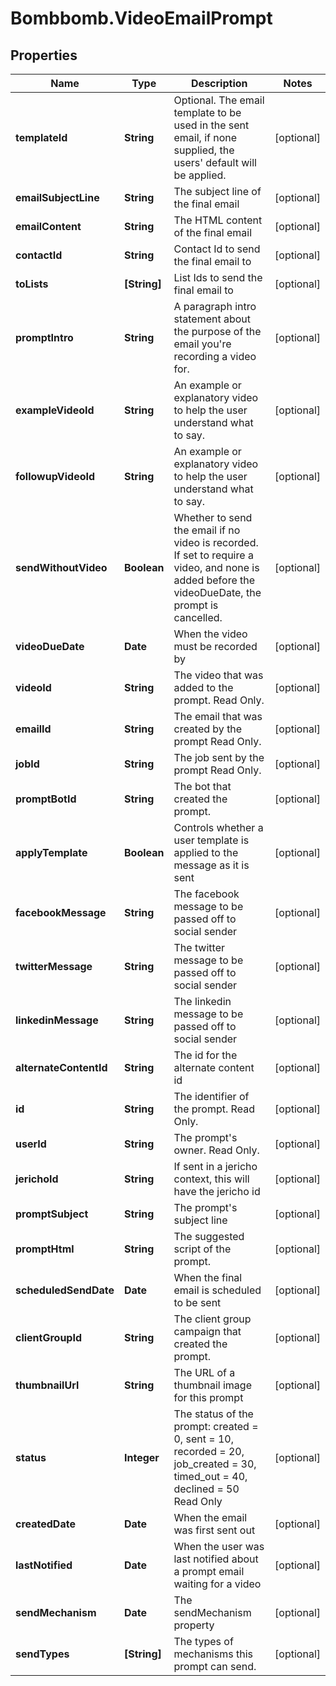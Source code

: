 # Bombbomb.VideoEmailPrompt

## Properties
Name | Type | Description | Notes
------------ | ------------- | ------------- | -------------
**templateId** | **String** | Optional. The email template to be used in the sent email, if none supplied, the users&#39; default will be applied. | [optional] 
**emailSubjectLine** | **String** | The subject line of the final email | [optional] 
**emailContent** | **String** | The HTML content of the final email | [optional] 
**contactId** | **String** | Contact Id to send the final email to | [optional] 
**toLists** | **[String]** | List Ids to send the final email to | [optional] 
**promptIntro** | **String** | A paragraph intro statement about the purpose of the email you&#39;re recording a video for. | [optional] 
**exampleVideoId** | **String** | An example or explanatory video to help the user understand what to say. | [optional] 
**followupVideoId** | **String** | An example or explanatory video to help the user understand what to say. | [optional] 
**sendWithoutVideo** | **Boolean** | Whether to send the email if no video is recorded. If set to require a video, and none is added before the videoDueDate, the prompt is cancelled. | [optional] 
**videoDueDate** | **Date** | When the video must be recorded by | [optional] 
**videoId** | **String** | The video that was added to the prompt. Read Only. | [optional] 
**emailId** | **String** | The email that was created by the prompt Read Only. | [optional] 
**jobId** | **String** | The job sent by the prompt Read Only. | [optional] 
**promptBotId** | **String** | The bot that created the prompt. | [optional] 
**applyTemplate** | **Boolean** | Controls whether a user template is applied to the message as it is sent | [optional] 
**facebookMessage** | **String** | The facebook message to be passed off to social sender | [optional] 
**twitterMessage** | **String** | The twitter message to be passed off to social sender | [optional] 
**linkedinMessage** | **String** | The linkedin message to be passed off to social sender | [optional] 
**alternateContentId** | **String** | The id for the alternate content id | [optional] 
**id** | **String** | The identifier of the prompt. Read Only. | [optional] 
**userId** | **String** | The prompt&#39;s owner. Read Only. | [optional] 
**jerichoId** | **String** | If sent in a jericho context, this will have the jericho id | [optional] 
**promptSubject** | **String** | The prompt&#39;s subject line | [optional] 
**promptHtml** | **String** | The suggested script of the prompt. | [optional] 
**scheduledSendDate** | **Date** | When the final email is scheduled to be sent | [optional] 
**clientGroupId** | **String** | The client group campaign that created the prompt. | [optional] 
**thumbnailUrl** | **String** | The URL of a thumbnail image for this prompt | [optional] 
**status** | **Integer** | The status of the prompt: created &#x3D; 0, sent &#x3D; 10, recorded &#x3D; 20, job_created &#x3D; 30, timed_out &#x3D; 40, declined &#x3D; 50 Read Only | [optional] 
**createdDate** | **Date** | When the email was first sent out | [optional] 
**lastNotified** | **Date** | When the user was last notified about a prompt email waiting for a video | [optional] 
**sendMechanism** | **Date** | The sendMechanism property | [optional] 
**sendTypes** | **[String]** | The types of mechanisms this prompt can send. | [optional] 


